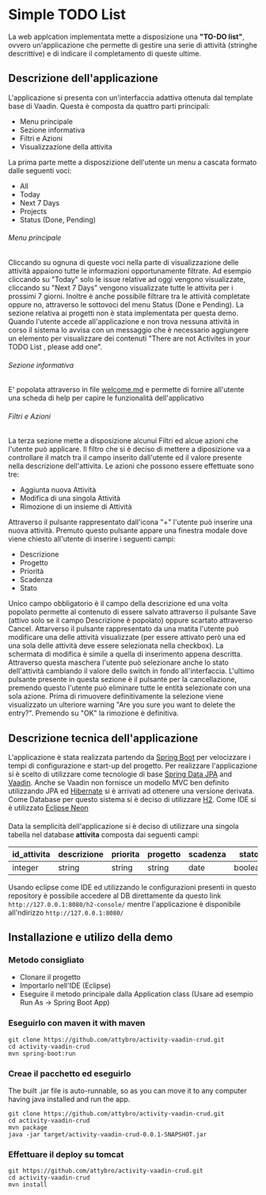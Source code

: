 # Simple TODO List

La web applcation implementata mette a disposizione una **"TO-DO list"**, ovvero un'applicazione che permette di gestire una serie di attività (stringhe descrittive) e di indicare il completamento di queste ultime.

## Descrizione dell'applicazione

L'applicazione si presenta con un'interfaccia adattiva ottenuta dal template base di Vaadin. Questa è composta da quattro parti principali:
- Menu principale
- Sezione informativa
- Filtri e Azioni
- Visualizzazione della attivita

La prima parte mette a disposzizione dell'utente un menu a cascata formato dalle seguenti voci:
- All
- Today
- Next 7 Days
- Projects
- Status (Done, Pending)

###### Menu principale
Cliccando su ognuna di queste voci nella parte di visualizzazione delle attività appaiono tutte le informazioni opportunamente filtrate. Ad esempio cliccando su "Today" solo le issue relative ad oggi vengono visualizzate, cliccando su "Next 7 Days" vengono visualizzate tutte le attivita per i prossimi 7 giorni. Inoltre è anche possibile filtrare tra le attività completate oppure no, attraverso le sottovoci del menu Status (Done e Pending). La sezione relativa ai progetti non è stata implementata per questa demo. Quando l'utente accede all'applicazione e non trova nessuna attività in corso il sistema lo avvisa con un messaggio che è necessario aggiungere un elemento per visualizzare dei contenuti "There are not Activites in your TODO List , please add one".

###### Sezione informativa
E' popolata attraverso in file [welcome.md](/activity-vaadin-crud/src/main/resources/welcome.md) e permette di fornire all'utente una scheda di help per capire le funzionalità dell'applicativo

###### Filtri e Azioni
La terza sezione mette a disposizione alcunui Filtri ed alcue azioni che l'utente può applicare.
Il filtro che si è deciso di mettere a diposizione va a controllare il match tra il campo inserito dall'utente ed il valore presente nella descrizione dell'attivita.
Le azioni che possono essere effettuate sono tre:
- Aggiunta nuova Attività
- Modifica di una singola Attività
- Rimozione di un insieme di Attività

Attraverso il pulsante rappresentato dall'icona "+" l'utente può inserire una nuova attività. Premuto questo pulsante appare una finestra modale dove viene chiesto all'utente di inserire i seguenti campi:
- Descrizione
- Progetto
- Priorità
- Scadenza
- Stato

Unico campo obbligatorio è il campo della descrizione ed una volta popolato permette al contenuto di essere salvato attraverso il pulsante Save (attivo solo se il campo Descrizione è popolato) oppure scartato attraverso Cancel.
Attarverso il pulsante rappresentato da una matita l'utente può modificare una delle attività visualizzate (per essere attivato però una ed una sola delle attività deve essere selezionata nella checkbox). La schermata di modifica è simile a quella di inserimento appena descritta. Attraverso questa maschera l'utente può selezionare anche lo stato dell'attività cambiando il valore dello switch in fondo all'interfaccia.
L'ultimo pulsante presente in questa sezione è il pulsante per la cancellazione, premendo questo l'utente può eliminare tutte le entità selezionate con una sola azione. Prima di rimuovere definitivamente la selezione viene visualizzato un ulteriore warning "Are you sure you want to delete the entry?". Premendo su "OK" la rimozione è definitiva.

## Descrizione tecnica dell'applicazione

L'applicazione è stata realizzata partendo da [Spring Boot](http://projects.spring.io/spring-boot/) per velocizzare i tempi di configurazione e start-up del progetto. Per realizzare l'applicazione si è scelto di utilizzare come tecnologie di base [Spring Data JPA](http://projects.spring.io/spring-data-jpa/) and [Vaadin](https://vaadin.com). Anche se Vaadin non fornisce un modello MVC ben definito utilizzando JPA ed [Hibernate](http://http://hibernate.org/) si è arrivati ad ottenere una versione derivata. Come Database per questo sistema si è deciso di utilizzare [H2](http://www.h2database.com/html/main.html). Come IDE si è utilizzato [Eclipse Neon](http://www.eclipse.org/neon/)

####
Data la semplicità dell'applicazione si è deciso di utilizzare una singola tabella nel database **attivita** composta dai seguenti campi:

| id_attivita | descrizione |priorita|progetto|scadenza|stato  |
|-------------|-------------|--------|--------|--------|-------|
|integer      |string	    |string	 |string  | date   |boolean|

Usando eclipse come IDE ed utilizzando le configurazioni presenti in questo repository è possibile accedere al DB direttamente da questo link ``http://127.0.0.1:8080/h2-console/`` mentre l'applicazione è disponibile all'ndirizzo ``http://127.0.0.1:8080/``

## Installazione e utilizo della demo

### Metodo consigliato

* Clonare il progetto
* Importarlo nell'IDE (Eclipse)
* Eseguire il metodo principale dalla Application class (Usare ad esempio Run As -> Spring Boot App)

### Eseguirlo con maven it with maven

```
git clone https://github.com/attybro/activity-vaadin-crud.git
cd activity-vaadin-crud
mvn spring-boot:run
```

### Creae il pacchetto ed eseguirlo

The built .jar file is auto-runnable, so as you can move it to any computer having java installed and run the app.

```
git clone https://github.com/attybro/activity-vaadin-crud.git
cd activity-vaadin-crud
mvn package
java -jar target/activity-vaadin-crud-0.0.1-SNAPSHOT.jar
```

### Effettuare il deploy su tomcat

```
git https://github.com/attybro/activity-vaadin-crud.git
cd activity-vaadin-crud
mvn install

```
<!--
Release Number	: 0.1
Release Date	: 2016/08/05
Release Author	: a.broglio
Release Note	: Prima release
-->